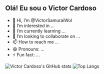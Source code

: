## Olá! Eu sou o Victor Cardoso

- 👋 Hi, I’m @VictorSamuraiWol
- 👀 I’m interested in ...
- 🌱 I’m currently learning ...
- 💞️ I’m looking to collaborate on ...
- 📫 How to reach me ...
- 😄 Pronouns: ...
- ⚡ Fun fact: ...

![Victor Cardoso's GitHub stats](https://github-readme-stats.vercel.app/api?username=VictorSamuraiWol&show_icons=true&theme=tokyonight)
![Top Langs](https://github-readme-stats.vercel.app/api/top-langs/?username=VictorSamuraiWol&layout=compact&theme=tokyonight)

